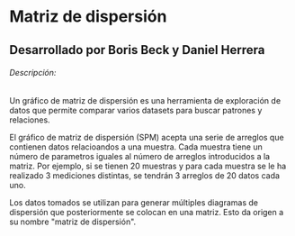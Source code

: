 # Matriz de dispersión
## Desarrollado por Boris Beck y Daniel Herrera

###### Descripción:
Un gráfico de matriz de dispersión es una herramienta de exploración de datos que permite comparar varios datasets para buscar patrones y relaciones.

El gráfico de matriz de dispersión (SPM) acepta una serie de arreglos que contienen datos relacioandos a una muestra. Cada muestra tiene un número de parametros iguales al número de arreglos introducidos a la matriz. Por ejemplo, si se tienen 20 muestras y para cada muestra se le ha realizado 3 mediciones distintas, se tendrán 3 arreglos de 20 datos cada uno.

Los datos tomados se utilizan para generar múltiples diagramas de dispersión que posteriormente se colocan en una matriz. Esto da origen a su nombre "matriz de dispersión".

